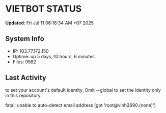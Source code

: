 # VIETBOT STATUS
**Updated**: Fri Jul 11 06:18:34 AM +07 2025

## System Info
- IP: 103.77.172.150
- Uptime: up 5 days, 10 hours, 6 minutes
- Files: 9582

## Last Activity

to set your account's default identity.
Omit --global to set the identity only in this repository.

fatal: unable to auto-detect email address (got 'root@vinh3690.(none)')
